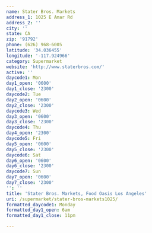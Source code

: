 ```yaml
---
name: Stater Bros. Markets
address_1: 1025 E Amar Rd
address_2: ''
city: ''
state: CA
zip: '91792'
phone: (626) 968-6005
latitude: '34.036455'
longitude: '-117.924966'
category: Supermarket
website: 'http://www.staterbros.com/'
active: ''
daycode1: Mon
day1_open: '0600'
day1_close: '2300'
daycode2: Tue
day2_open: '0600'
day2_close: '2300'
daycode3: Wed
day3_open: '0600'
day3_close: '2300'
daycode4: Thu
day4_open: '2300'
daycode5: Fri
day5_open: '0600'
day5_close: '2300'
daycode6: Sat
day6_open: '0600'
day6_close: '2300'
daycode7: Sun
day7_open: '0600'
day7_close: '2300'
'': ''
title: 'Stater Bros. Markets, Food Oasis Los Angeles'
uri: /supermarket/stater-bros-markets1025/
formatted_daycode1: Monday
formatted_day1_open: 6am
formatted_day1_close: 11pm

---
```

